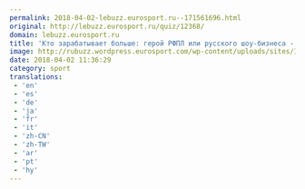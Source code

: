 ```yaml
---
permalink: 2018-04-02-lebuzz.eurosport.ru--171561696.html
original: http://lebuzz.eurosport.ru/quiz/12368/
domain: lebuzz.eurosport.ru
title: 'Кто зарабатывает больше: герой РФПЛ или русского шоу-бизнеса - LE BUZZ'
image: http://rubuzz.wordpress.eurosport.com/wp-content/uploads/sites/10/2018/04/Тест2.jpg
date: 2018-04-02 11:36:29
category: sport
translations: 
 - 'en'
 - 'es'
 - 'de'
 - 'ja'
 - 'fr'
 - 'it'
 - 'zh-CN'
 - 'zh-TW'
 - 'ar'
 - 'pt'
 - 'hy'
---
```


